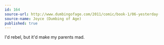 ```yaml
---
id: 164
source-url: http://www.dumbingofage.com/2011/comic/book-1/06-yesterday-was-thursday/tree/
source-name: Joyce (Dumbing of Age)
published: true
---
```

 I'd rebel, but it'd make my parents mad.
